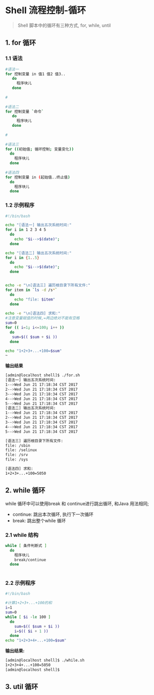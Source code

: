 # Shell 流程控制-循环
> Shell 脚本中的循环有三种方式, for, while, until

## 1. for 循环

### 1.1 语法
```bash
#语法一  
for 控制变量 in 值1 值2 值3..  
   do  
	 程序块儿  
   done  
  
#  
  
#语法二  
for 控制变量 `命令`  
   do  
	 程序块儿  
   done  
  
#  
  
#语法三  
for ((初始值; 循环控制; 变量变化))  
  do  
	程序块儿  
  done  
  
#语法四
for 控制变量 in (起始值..终止值)
  do
    程序块儿
  done
```

### 1.2 示例程序

```bash
#!/bin/bash

echo "[语法一] 输出五次系统时间:"
for i in 1 2 3 4 5
  do
    echo "$i-->$(date)";
  done

echo "[语法二] 输出五次系统时间:"
for i in {1..5}
  do
    echo "$i-->$(date)";
  done


echo -e "\n[语法三] 遍历根目录下所有文件:"
for item in `ls -d /s*`
  do
    echo "file: $item"
  done
  
echo -e "\n[语法四] 求和:"
#注意变量赋值的时候,=两边绝对不能有空格  
sum=0
for (( i=1; i<=100; i++ ))
  do
   sum=$(( $sum + $i ))
  done

echo "1+2+3+...+100=$sum" 
~                                
```

**输出结果**
```bash
[admin@localhost shell]$ ./for.sh 
[语法一] 输出五次系统时间:
1-->Wed Jun 21 17:18:34 CST 2017
2-->Wed Jun 21 17:18:34 CST 2017
3-->Wed Jun 21 17:18:34 CST 2017
4-->Wed Jun 21 17:18:34 CST 2017
5-->Wed Jun 21 17:18:34 CST 2017
[语法二] 输出五次系统时间:
1-->Wed Jun 21 17:18:34 CST 2017
2-->Wed Jun 21 17:18:34 CST 2017
3-->Wed Jun 21 17:18:34 CST 2017
4-->Wed Jun 21 17:18:34 CST 2017
5-->Wed Jun 21 17:18:34 CST 2017

[语法三] 遍历根目录下所有文件:
file: /sbin
file: /selinux
file: /srv
file: /sys

[语法四] 求和:
1+2+3+...+100=5050
```

## 2. while 循环
while 循环中可以使用break 和 continue进行跳出循环, 和Java 用法相同;
* continue: 跳出本次循环, 执行下一次循环
* break: 跳出整个while 循环

### 2.1 while 结构

```bash
while [ 条件判断式 ]  
  do  
    程序块儿  
    break/continue  
  done  
  
```

### 2.2 示例程序

```bash
#!/bin/bash  

#计算1+2+3+...+100的和
i=1  
sum=0  
while [ $i -le 100 ]  
  do  
	sum=$(( $sum + $i ))  
	i=$(( $i + 1 ))  
  done  
echo "1+2+3+4+...+100=$sum"  
```

**输出结果:**
```bash
[admin@localhost shell]$ ./while.sh 
1+2+3+4+...+100=5050
[admin@localhost shell]$ 
```

## 3. util 循环












